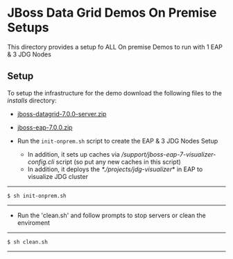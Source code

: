 JBoss Data Grid Demos On Premise Setups
=======================================

This directory provides a setup fo ALL On premise Demos to run with 1 EAP & 3 JDG Nodes

Setup
---------------
To setup the infrastructure for the demo download the following files to the _*installs*_ directory:

* [jboss-datagrid-7.0.0-server.zip](https://developers.redhat.com/download-manager/file/jboss-datagrid-7.0.0-server.zip)
* [jboss-eap-7.0.0.zip](https://developers.redhat.com/download-manager/file/jboss-eap-7.0.0.zip)

* Run the `init-onprem.sh` script to create the EAP & 3 JDG Nodes Setup
  * In addition, it sets up caches via _*/support/jboss-eap-7-visualizer-config.cli*_ script (so put any new caches in this script)
  * In addition, it deploys the _*./projects/jdg-visualizer_* in EAP to visualize JDG cluster

---
    $ sh init-onprem.sh
---


* Run the 'clean.sh' and follow prompts to stop servers or clean the enviroment
---
    $ sh clean.sh
---
